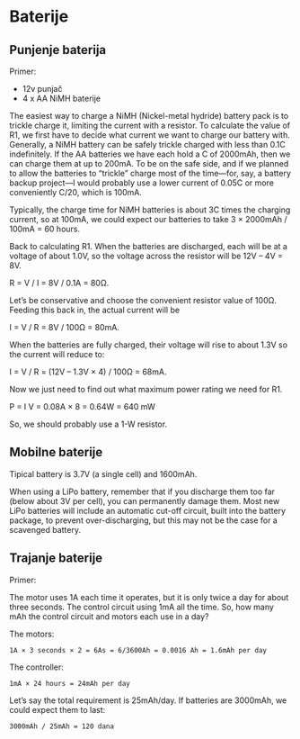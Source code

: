 # Baterije

## Punjenje baterija

Primer:
- 12v punjač
- 4 x AA NiMH baterije

The easiest way to charge a NiMH (Nickel-metal hydride) battery pack is to trickle charge it, limiting the current with a resistor. To calculate the value of R1, we first have to decide what current we want to charge our battery with. Generally, a NiMH battery can be safely trickle charged with less than 0.1C indefinitely. If the AA batteries we have each hold a C of 2000mAh, then we can charge them at up to 200mA. To be on the safe side, and if we planned to allow the batteries to “trickle” charge most of the time—for, say, a battery backup project—I would probably use a lower current of 0.05C or more conveniently C/20, which is 100mA.

Typically, the charge time for NiMH batteries is about 3C times the charging current, so at 100mA, we could expect our batteries to take 3 × 2000mAh / 100mA = 60 hours.

Back to calculating R1. When the batteries are discharged, each will be at a voltage of about 1.0V, so the voltage across the resistor will be 12V – 4V = 8V.

R = V / I = 8V / 0.1A = 80Ω.

Let’s be conservative and choose the convenient resistor value of 100Ω. Feeding this back in, the actual current will be

I = V / R = 8V / 100Ω = 80mA.

When the batteries are fully charged, their voltage will rise to about 1.3V so the current will reduce to: 

I = V / R = (12V – 1.3V × 4) / 100Ω = 68mA.

Now we just need to find out what maximum power rating we need for R1.

P = I V = 0.08A × 8 = 0.64W = 640 mW

So, we should probably use a 1-W resistor.

## Mobilne baterije

Tipical battery is 3.7V (a single cell) and 1600mAh.

When using a LiPo battery, remember that if you discharge them too far (below about 3V per cell), you can permanently damage them. Most new LiPo batteries will include an automatic cut-off circuit, built into the battery package, to prevent over-discharging, but this may not be the case for a scavenged battery.

## Trajanje baterije

Primer:

The motor uses 1A each time it operates, but it is only twice a day for about three seconds. The control circuit using 1mA all the time. So, how many mAh the control circuit and motors each use in a day?

The motors:
```
1A × 3 seconds × 2 = 6As = 6/3600Ah = 0.0016 Ah = 1.6mAh per day
```

The controller: 
```
1mA × 24 hours = 24mAh per day 
```

Let’s say the total requirement is 25mAh/day. If batteries are 3000mAh, we could expect them to last:
```
3000mAh / 25mAh = 120 dana
```
